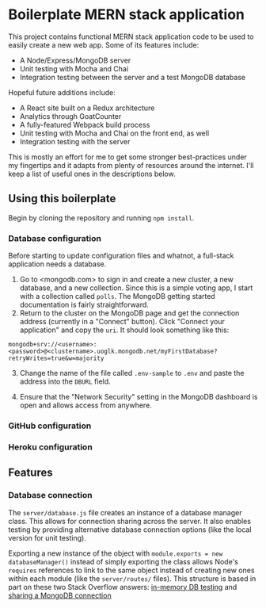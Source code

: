 # Boilerplate MERN stack application

This project contains functional MERN stack application code to be used to easily create a new web app. Some of its features include:

* A Node/Express/MongoDB server
* Unit testing with Mocha and Chai
* Integration testing between the server and a test MongoDB database

Hopeful future additions include:

* A React site built on a Redux architecture
* Analytics through GoatCounter
* A fully-featured Webpack build process
* Unit testing with Mocha and Chai on the front end, as well
* Integration testing with the server

This is mostly an effort for me to get some stronger best-practices under my fingertips and it adapts from plenty of resources around the internet. I'll keep a list of useful ones in the descriptions below.

## Using this boilerplate

Begin by cloning the repository and running `npm install`.

### Database configuration

Before starting to update configuration files and whatnot, a full-stack application needs a database.

1. Go to <mongodb.com> to sign in and create a new cluster, a new database, and a new collection. Since this is a simple voting app, I start with a collection called `polls`. The MongoDB getting started documentation is fairly straightforward.
2. Return to the cluster on the MongoDB page and get the connection address (currently in a "Connect" button). Click "Connect your application" and copy the `uri`. It should look something like this:

```
mongodb+srv://<username>:<password>@<clustername>.uoglk.mongodb.net/myFirstDatabase?retryWrites=true&w=majority
```

3. Change the name of the file called `.env-sample` to `.env` and paste the address into the `DBURL` field.

4. Ensure that the "Network Security" setting in the MongoDB dashboard is open and allows access from anywhere.

### GitHub configuration

### Heroku configuration

## Features

### Database connection

The `server/database.js` file creates an instance of a database manager class. This allows for connection sharing across the server. It also enables testing by providing alternative database connection options (like the local version for unit testing).

Exporting a new instance of the object with `module.exports = new databaseManager()` instead of simply exporting the class allows Node's `requires` references to link to the same object instead of creating new ones within each module (like the `server/routes/` files). This structure is based in part on these two Stack Overflow answers: [in-memory DB testing](https://stackoverflow.com/questions/17342144/how-to-setup-mongodb-for-integration-tests-in-nodejs#51677683) and [sharing a MongoDB connection](https://stackoverflow.com/a/55424097/14443968)

